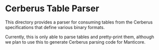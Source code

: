 # Cerberus Table Parser

This directory provides a parser for consuming tables from the Cerberus
specifications that define various binary formats.

Currently, this is only able to parse tables and pretty-print them, although
we plan to use this to generate Cerberus parsing code for Manticore.
